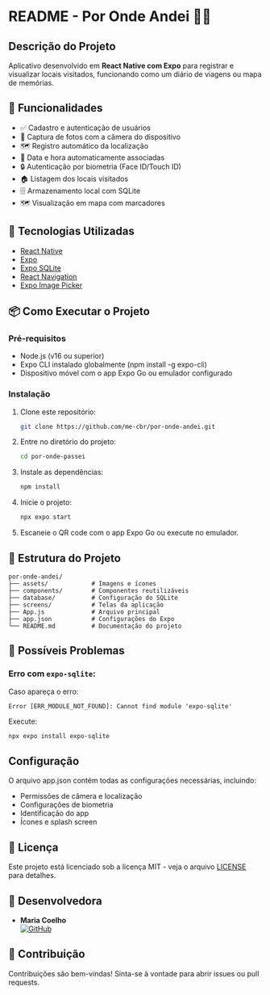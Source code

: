 # README - Por Onde Andei 📍📱

## Descrição do Projeto
Aplicativo desenvolvido em **React Native com Expo** para registrar e visualizar locais visitados, funcionando como um diário de viagens ou mapa de memórias.

## 📌 Funcionalidades

- ✅ Cadastro e autenticação de usuários
- 📸 Captura de fotos com a câmera do dispositivo
- 🗺️ Registro automático da localização
- 📅 Data e hora automaticamente associadas
- 🔒 Autenticação por biometria (Face ID/Touch ID)
- 🏠 Listagem dos locais visitados
- 🗄️ Armazenamento local com SQLite
- 🗺️ Visualização em mapa com marcadores

## 🚀 Tecnologias Utilizadas


- [React Native](https://reactnative.dev/)
- [Expo](https://expo.dev/)
- [Expo SQLite](https://docs.expo.dev/versions/latest/sdk/sqlite/)
- [React Navigation](https://reactnavigation.org/)
- [Expo Image Picker](https://docs.expo.dev/versions/latest/sdk/imagepicker/)

## 📦 Como Executar o Projeto

### Pré-requisitos
- Node.js (v16 ou superior)
- Expo CLI instalado globalmente (npm install -g expo-cli)
- Dispositivo móvel com o app Expo Go ou emulador configurado

### Instalação
1. Clone este repositório:
   ```sh
   git clone https://github.com/me-cbr/por-onde-andei.git
   ```
2. Entre no diretório do projeto:
   ```sh
   cd por-onde-passei
   ```
3. Instale as dependências:
   ```sh
   npm install
   ```
4. Inicie o projeto:
   ```sh
   npx expo start
   ```
5. Escaneie o QR code com o app Expo Go ou execute no emulador.


## 📂 Estrutura do Projeto

```
por-onde-andei/
├── assets/            # Imagens e ícones
├── components/        # Componentes reutilizáveis
├── database/          # Configuração do SQLite
├── screens/           # Telas da aplicação
├── App.js             # Arquivo principal
├── app.json           # Configurações do Expo
└── README.md          # Documentação do projeto
```

## 🐞 Possíveis Problemas

### Erro com `expo-sqlite`:

Caso apareça o erro:

```
Error [ERR_MODULE_NOT_FOUND]: Cannot find module 'expo-sqlite'
```

Execute:

```bash
npx expo install expo-sqlite
```

## Configuração
O arquivo app.json contém todas as configurações necessárias, incluindo:
- Permissões de câmera e localização
- Configurações de biometria
- Identificação do app
- Ícones e splash screen


## 📄 Licença
Este projeto está licenciado sob a licença MIT - veja o arquivo [LICENSE](LICENSE) para detalhes.

## 👥 Desenvolvedora
- **Maria Coelho**  
[![GitHub](https://img.shields.io/badge/GitHub-%23121011.svg?style=for-the-badge&logo=github&logoColor=white)](https://github.com/me-cbr)


## 🤝 Contribuição
Contribuições são bem-vindas! Sinta-se à vontade para abrir issues ou pull requests.